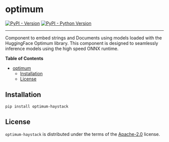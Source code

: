 # optimum

[![PyPI - Version](https://img.shields.io/pypi/v/optimum-haystack.svg)](https://pypi.org/project/optimum-haystack)
[![PyPI - Python Version](https://img.shields.io/pypi/pyversions/optimum-haystack.svg)](https://pypi.org/project/optimum-haystack)

---

Component to embed strings and Documents using models loaded with the HuggingFace Optimum library. This component is designed to seamlessly inference models using the high speed ONNX runtime.

**Table of Contents**

- [optimum](#optimum)
  - [Installation](#installation)
  - [License](#license)

## Installation

```console
pip install optimum-haystack
```

## License

`optimum-haystack` is distributed under the terms of the [Apache-2.0](https://spdx.org/licenses/Apache-2.0.html) license.
